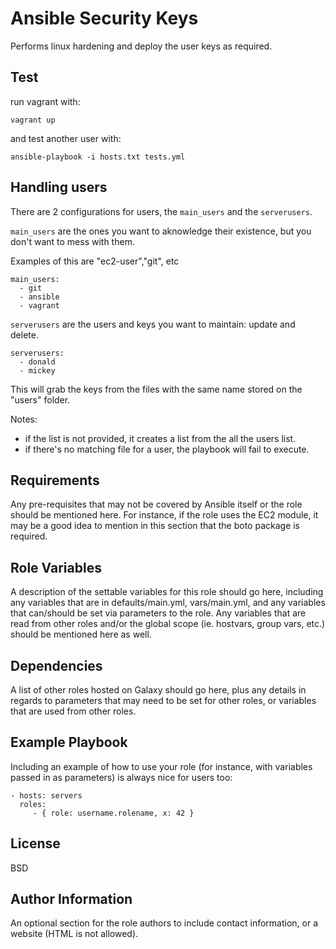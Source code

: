 Ansible Security Keys
=====================

Performs linux hardening and deploy the user keys as required.


Test
----

run vagrant with:

    vagrant up

and test another user with:

    ansible-playbook -i hosts.txt tests.yml


Handling users
--------------

There are 2 configurations for users, the `main_users` and the `serverusers`.

`main_users` are the ones you want to aknowledge their existence,
but you don't want to mess with them.

Examples of this are "ec2-user","git", etc

    main_users:
      - git
      - ansible
      - vagrant

`serverusers` are the users and keys you want to maintain: update and delete.

    serverusers:
      - donald
      - mickey

This will grab the keys from the files with the same name stored on the "users"
folder.

Notes:

- if the list is not provided, it creates a list from the all the users list.
- if there's no matching file for a user, the playbook will fail to execute.



Requirements
------------

Any pre-requisites that may not be covered by Ansible itself or the role should
be mentioned here. For instance, if the role uses the EC2 module, it may be
a good idea to mention in this section that the boto package is required.

Role Variables
--------------

A description of the settable variables for this role should go here, including
any variables that are in defaults/main.yml, vars/main.yml, and any variables
that can/should be set via parameters to the role. Any variables that are
read from other roles and/or the global scope (ie. hostvars, group vars,
etc.) should be mentioned here as well.

Dependencies
------------

A list of other roles hosted on Galaxy should go here, plus any details in
regards to parameters that may need to be set for other roles, or variables
that are used from other roles.

Example Playbook
----------------

Including an example of how to use your role (for instance, with variables
passed in as parameters) is always nice for users too:

    - hosts: servers
      roles:
         - { role: username.rolename, x: 42 }

License
-------

BSD

Author Information
------------------

An optional section for the role authors to include contact information,
or a website (HTML is not allowed).
